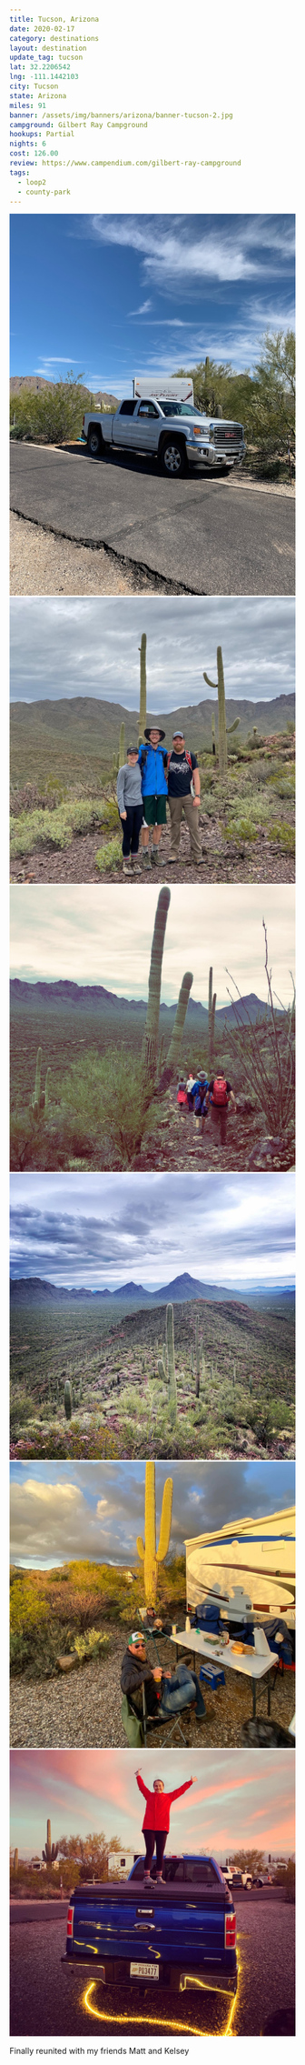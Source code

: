 ```yaml
---
title: Tucson, Arizona
date: 2020-02-17
category: destinations
layout: destination
update_tag: tucson
lat: 32.2206542
lng: -111.1442103
city: Tucson
state: Arizona
miles: 91
banner: /assets/img/banners/arizona/banner-tucson-2.jpg
campground: Gilbert Ray Campground
hookups: Partial
nights: 6
cost: 126.00
review: https://www.campendium.com/gilbert-ray-campground
tags:
  - loop2
  - county-park
---
```


<img src="/assets/img/destinations/arizona/tucson.jpg" />

<div class="img-slider">
    <img src="/assets/img/destinations/arizona/tucson/tucson-1.jpg">
    <img src="/assets/img/destinations/arizona/tucson/tucson-2.jpg">
    <img src="/assets/img/destinations/arizona/tucson/tucson-3.jpg">
    <img src="/assets/img/destinations/arizona/tucson/tucson-4.jpg">
    <img src="/assets/img/destinations/arizona/tucson/tucson-5.jpg">
</div>

<p class="text-center">
    Finally reunited with my friends Matt and Kelsey
</p>